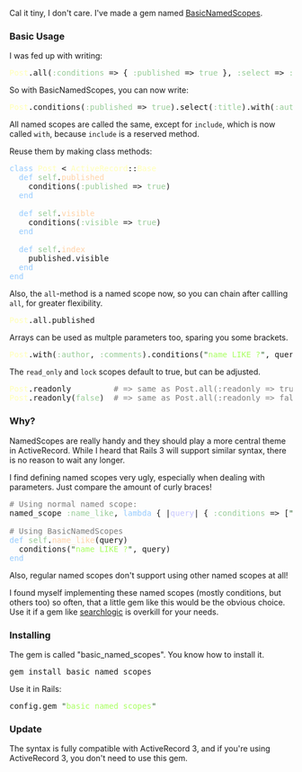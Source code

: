 Cal it tiny, I don't care. I've made a gem named [BasicNamedScopes](http://github.com/iain/basic_named_scopes).

<h3>Basic Usage</h3>

I was fed up with writing:

<pre class="ir_black"><font color="#ffffb6">Post</font>.all(<font color="#99cc99">:conditions</font>&nbsp;=&gt; { <font color="#99cc99">:published</font>&nbsp;=&gt; <font color="#99cc99">true</font>&nbsp;}, <font color="#99cc99">:select</font>&nbsp;=&gt; <font color="#99cc99">:title</font>, <font color="#99cc99">:include</font>&nbsp;=&gt; <font color="#99cc99">:author</font>)</pre>

So with BasicNamedScopes, you can now write:

<pre class="ir_black"><font color="#ffffb6">Post</font>.conditions(<font color="#99cc99">:published</font>&nbsp;=&gt; <font color="#99cc99">true</font>).select(<font color="#99cc99">:title</font>).with(<font color="#99cc99">:author</font>)</pre>

All named scopes are called the same, except for `include`, which is now called `with`, because `include` is a reserved method.

Reuse them by making class methods:

<pre class="ir_black"><font color="#96cbfe">class</font>&nbsp;<font color="#ffffb6">Post</font>&nbsp;&lt; <font color="#ffffb6">ActiveRecord</font>::<font color="#ffffb6">Base</font>
&nbsp;&nbsp;<font color="#96cbfe">def</font>&nbsp;<font color="#99cc99">self</font>.<font color="#ffd2a7">published</font>
&nbsp;&nbsp;  conditions(<font color="#99cc99">:published</font>&nbsp;=&gt; <font color="#99cc99">true</font>)
&nbsp;&nbsp;<font color="#96cbfe">end</font>

&nbsp;&nbsp;<font color="#96cbfe">def</font>&nbsp;<font color="#99cc99">self</font>.<font color="#ffd2a7">visible</font>
&nbsp;&nbsp;&nbsp;&nbsp;conditions(<font color="#99cc99">:visible</font>&nbsp;=&gt; <font color="#99cc99">true</font>)
&nbsp;&nbsp;<font color="#96cbfe">end</font>

&nbsp;&nbsp;<font color="#96cbfe">def</font>&nbsp;<font color="#99cc99">self</font>.<font color="#ffd2a7">index</font>
&nbsp;&nbsp;&nbsp;&nbsp;published.visible
&nbsp;&nbsp;<font color="#96cbfe">end</font>
<font color="#96cbfe">end</font></pre>

Also, the `all`-method is a named scope now, so you can chain after callling `all`, for greater flexibility.

<pre class="ir_black"><font color="#ffffb6">Post</font>.all.published</pre>

Arrays can be used as multple parameters too, sparing you some brackets.

<pre class="ir_black"><font color="#ffffb6">Post</font>.with(<font color="#99cc99">:author</font>, <font color="#99cc99">:comments</font>).conditions(<font color="#336633">&quot;</font><font color="#a8ff60">name LIKE ?</font><font color="#336633">&quot;</font>, query)</pre>

The `read_only` and `lock` scopes default to true, but can be adjusted.

<pre class="ir_black"><font color="#ffffb6">Post</font>.readonly&nbsp;&nbsp;&nbsp;&nbsp;&nbsp;&nbsp;&nbsp;&nbsp; <font color="#7c7c7c"># =&gt; same as Post.all(:readonly =&gt; true)</font>
<font color="#ffffb6">Post</font>.readonly(<font color="#99cc99">false</font>)&nbsp;&nbsp;<font color="#7c7c7c"># =&gt; same as Post.all(:readonly =&gt; false)</font></pre>

<h3>Why?</h3>

NamedScopes are really handy and they should play a more central theme in ActiveRecord. While I heard that Rails 3 will support similar syntax, there is no reason to wait any longer.

I find defining named scopes very ugly, especially when dealing with parameters. Just compare the amount of curly braces!

<pre class="ir_black"><font color="#7c7c7c"># Using normal named scope:</font>
named_scope <font color="#99cc99">:name_like</font>, <font color="#96cbfe">lambda</font>&nbsp;{ |<font color="#c6c5fe">query</font>|&nbsp;{ <font color="#99cc99">:conditions</font>&nbsp;=&gt; [<font color="#336633">&quot;</font><font color="#a8ff60">name LIKE ?</font><font color="#336633">&quot;</font>, query]&nbsp;} }

<font color="#7c7c7c"># Using BasicNamedScopes</font>
<font color="#96cbfe">def</font>&nbsp;<font color="#99cc99">self</font>.<font color="#ffd2a7">name_like</font>(query)
&nbsp;&nbsp;conditions(<font color="#336633">&quot;</font><font color="#a8ff60">name LIKE ?</font><font color="#336633">&quot;</font>, query)
<font color="#96cbfe">end</font></pre>

Also, regular named scopes don't support using other named scopes at all!

I found myself implementing these named scopes (mostly conditions, but others too) so often, that a little gem like this would be the obvious choice. Use it if a gem like [searchlogic](http://github.com/binarylogic/searchlogic) is overkill for your needs.

<h3>Installing</h3>

The gem is called "basic_named_scopes". You know how to install it.

<pre class="ir_black">gem install basic_named_scopes</pre>

Use it in Rails:

<pre class="ir_black">config.gem <font color="#336633">&quot;</font><font color="#a8ff60">basic_named_scopes</font><font color="#336633">&quot;</font></pre>


<h3>Update</h3>

The syntax is fully compatible with ActiveRecord 3, and if you're using ActiveRecord 3, you don't need to use this gem.
